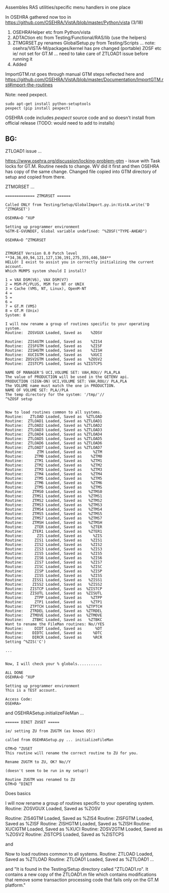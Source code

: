 Assembles RAS utilities/specific menu handlers in one place

In OSEHRA gathered now too in https://github.com/OSEHRA/VistA/blob/master/Python/vista (3/18)

1. OSEHRAHelper etc from Python/vista
2. ADTACtion etc from Testing/Functional/RAS/lib 
   (use the helpers)
3. ZTMGRSET.py renames GlobalSetup.py from Testing/Scripts
   ... note: osehra/VISTA-M/packages/kernel has pre changed (portable) ZOSF etc ie/ not set for GT.M
   ... need to take care of ZTLOAD1 issue before running it
4. Added 

ImportGTM.rst goes through manual GTM steps reflected here and https://github.com/OSEHRA/VistA/blob/master/Documentation/ImportGTM.rst#import-the-routines

Note: need pexpect. 

```text
sudo apt-get install python-setuptools
pexpect (pip install pexpect)
```

OSEHRA code includes _pexpect_ source code and so doesn't install from official release (TODO: would need to add to installs)

## BG:

ZTLOAD1 issue ...

https://www.osehra.org/discussion/locking-problem-gtm - issue with Task locks for GT.M. Routine needs to change. WV did it
first and then OSEHRA has copy of the same change. Changed file copied into GTM directory of setup and copied from there.

ZTMGRSET ...

```text
============= ZTMGRSET ======

Called ONLY from Testing/Setup/GlobalImport.py.in:VistA.write('D ^ZTMGRSET')

OSEHRA>D ^XUP

Setting up programmer environment
%GTM-E-GVUNDEF, Global variable undefined: ^%ZOSF("TYPE-AHEAD")

OSEHRA>D ^ZTMGRSET


ZTMGRSET Version 8.0 Patch level **34,36,69,94,121,127,136,191,275,355,446,584**
HELLO! I exist to assist you in correctly initializing the current account.
Which MUMPS system should I install?

1 = VAX DSM(V6), VAX DSM(V7)
2 = MSM-PC/PLUS, MSM for NT or UNIX
3 = Cache (VMS, NT, Linux), OpenM-NT
4 = 
5 = 
6 = 
7 = GT.M (VMS)
8 = GT.M (Unix)
System: 8
 
I will now rename a group of routines specific to your operating system.
Routine:  ZOSVGUX Loaded, Saved as    %ZOSV

Routine:  ZIS4GTM Loaded, Saved as    %ZIS4
Routine:  ZISFGTM Loaded, Saved as    %ZISF
Routine:  ZISHGTM Loaded, Saved as    %ZISH
Routine:  XUCIGTM Loaded, Saved as    %XUCI
Routine: ZOSV2GTM Loaded, Saved as   %ZOSV2
Routine:  ZISTCPS Loaded, Saved as %ZISTCPS

NAME OF MANAGER'S UCI,VOLUME SET: VAH,ROU// PLA,PLA
The value of PRODUCTION will be used in the GETENV api.
PRODUCTION (SIGN-ON) UCI,VOLUME SET: VAH,ROU// PLA,PLA
The VOLUME name must match the one in PRODUCTION.
NAME OF VOLUME SET: PLA//PLA
The temp directory for the system: '/tmp/'//
^%ZOSF setup


Now to load routines common to all systems.
Routine:   ZTLOAD Loaded, Saved as  %ZTLOAD
Routine:  ZTLOAD1 Loaded, Saved as %ZTLOAD1
Routine:  ZTLOAD2 Loaded, Saved as %ZTLOAD2
Routine:  ZTLOAD3 Loaded, Saved as %ZTLOAD3
Routine:  ZTLOAD4 Loaded, Saved as %ZTLOAD4
Routine:  ZTLOAD5 Loaded, Saved as %ZTLOAD5
Routine:  ZTLOAD6 Loaded, Saved as %ZTLOAD6
Routine:  ZTLOAD7 Loaded, Saved as %ZTLOAD7
Routine:      ZTM Loaded, Saved as     %ZTM
Routine:     ZTM0 Loaded, Saved as    %ZTM0
Routine:     ZTM1 Loaded, Saved as    %ZTM1
Routine:     ZTM2 Loaded, Saved as    %ZTM2
Routine:     ZTM3 Loaded, Saved as    %ZTM3
Routine:     ZTM4 Loaded, Saved as    %ZTM4
Routine:     ZTM5 Loaded, Saved as    %ZTM5
Routine:     ZTM6 Loaded, Saved as    %ZTM6
Routine:     ZTMS Loaded, Saved as    %ZTMS
Routine:    ZTMS0 Loaded, Saved as   %ZTMS0
Routine:    ZTMS1 Loaded, Saved as   %ZTMS1
Routine:    ZTMS2 Loaded, Saved as   %ZTMS2
Routine:    ZTMS3 Loaded, Saved as   %ZTMS3
Routine:    ZTMS4 Loaded, Saved as   %ZTMS4
Routine:    ZTMS5 Loaded, Saved as   %ZTMS5
Routine:    ZTMS7 Loaded, Saved as   %ZTMS7
Routine:    ZTMSH Loaded, Saved as   %ZTMSH
Routine:     ZTER Loaded, Saved as    %ZTER
Routine:    ZTER1 Loaded, Saved as   %ZTER1
Routine:      ZIS Loaded, Saved as     %ZIS
Routine:     ZIS1 Loaded, Saved as    %ZIS1
Routine:     ZIS2 Loaded, Saved as    %ZIS2
Routine:     ZIS3 Loaded, Saved as    %ZIS3
Routine:     ZIS5 Loaded, Saved as    %ZIS5
Routine:     ZIS6 Loaded, Saved as    %ZIS6
Routine:     ZIS7 Loaded, Saved as    %ZIS7
Routine:     ZISC Loaded, Saved as    %ZISC
Routine:     ZISP Loaded, Saved as    %ZISP
Routine:     ZISS Loaded, Saved as    %ZISS
Routine:    ZISS1 Loaded, Saved as   %ZISS1
Routine:    ZISS2 Loaded, Saved as   %ZISS2
Routine:   ZISTCP Loaded, Saved as  %ZISTCP
Routine:   ZISUTL Loaded, Saved as  %ZISUTL
Routine:     ZTPP Loaded, Saved as    %ZTPP
Routine:     ZTP1 Loaded, Saved as    %ZTP1
Routine:   ZTPTCH Loaded, Saved as  %ZTPTCH
Routine:   ZTRDEL Loaded, Saved as  %ZTRDEL
Routine:   ZTMOVE Loaded, Saved as  %ZTMOVE
Routine:    ZTBKC Loaded, Saved as   %ZTBKC
Want to rename the FileMan routines: No//YES
Routine:     DIDT Loaded, Saved as      %DT
Routine:    DIDTC Loaded, Saved as     %DTC
Routine:    DIRCR Loaded, Saved as     %RCR
Setting ^%ZIS('C')

... 


Now, I will check your % globals...........
 
ALL DONE
OSEHRA>D ^XUP

Setting up programmer environment
This is a TEST account.

Access Code: 
OSEHRA>
```

and OSEHRASetup.initializeFileMan ...

```text
====== DINIT ZUSET =====

ie/ setting ZU from ZUGTM (as knows OS!)

called from OSEHRASetup.py ... initializeFileMan

GTM>D ^ZUSET
This routine will rename the correct routine to ZU for you.

Rename ZUGTM to ZU, OK? No//Y

(doesn't seem to be run in my setup!)

Routine ZUGTM was renamed to ZU
GTM>D ^DINIT
```

Does basics

I will now rename a group of routines specific to your operating system.
Routine:  ZOSVGUX Loaded, Saved as    %ZOSV

Routine:  ZIS4GTM Loaded, Saved as    %ZIS4
Routine:  ZISFGTM Loaded, Saved as    %ZISF
Routine:  ZISHGTM Loaded, Saved as    %ZISH
Routine:  XUCIGTM Loaded, Saved as    %XUCI
Routine: ZOSV2GTM Loaded, Saved as   %ZOSV2
Routine:  ZISTCPS Loaded, Saved as %ZISTCPS

and 

Now to load routines common to all systems.
Routine:   ZTLOAD Loaded, Saved as  %ZTLOAD
Routine:  ZTLOAD1 Loaded, Saved as %ZTLOAD1
...

and "It is found in the Testing/Setup directory called "ZTLOAD1.ro". It contains a new copy of the ZTLOAD1.m file which contains modifications that remove some transaction processing code that fails only on the GT.M platform."
```

